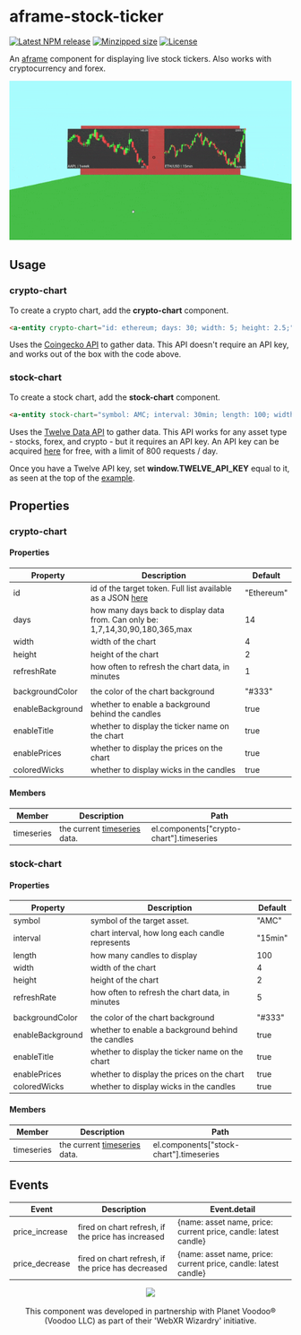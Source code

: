 # aframe-stock-ticker

[![Latest NPM release](https://img.shields.io/npm/v/aframe-stock-ticker.svg)](https://www.npmjs.com/package/aframe-stock-ticker)
[![Minzipped size](https://badgen.net/bundlephobia/minzip/aframe-stock-ticker)](https://bundlephobia.com/result?p=aframe-stock-ticker)
[![License](https://img.shields.io/badge/license-MIT-007ec6.svg)](https://github.com/ryota-mitarai/aframe-stock-ticker/blob/master/LICENSE)

An [aframe](https://github.com/aframevr/aframe) component for displaying live stock tickers. Also works with cryptocurrency and forex.

![Example gif](https://github.com/ryota-mitarai/aframe-stock-ticker/blob/master/examples/preview.gif)

## Usage

### crypto-chart

To create a crypto chart, add the **crypto-chart** component.

```html
<a-entity crypto-chart="id: ethereum; days: 30; width: 5; height: 2.5;"></a-entity>
```

Uses the [Coingecko API](https://www.coingecko.com/en/api#explore-api) to gather data. This API doesn't require an API key, and works out of the box with the code above.

### stock-chart

To create a stock chart, add the **stock-chart** component.

```html
<a-entity stock-chart="symbol: AMC; interval: 30min; length: 100; width: 5; height: 2.5;"></a-entity>
```

Uses the [Twelve Data API](https://rapidapi.com/twelvedata/api/twelve-data1) to gather data. This API works for any asset type - stocks, forex, and crypto - but it requires an API key. An API key can be acquired [here](https://rapidapi.com/twelvedata/api/twelve-data1/pricing) for free, with a limit of 800 requests / day.

Once you have a Twelve API key, set **window.TWELVE_API_KEY** equal to it, as seen at the top of the [example](https://github.com/ryota-mitarai/aframe-stock-ticker/blob/master/examples/stock-chart/index.html).

## Properties

### crypto-chart

#### Properties

| Property         | Description                                                                                                                      | Default    |
| ---------------- | -------------------------------------------------------------------------------------------------------------------------------- | ---------- |
| id               | id of the target token. Full list available as a JSON [here](https://api.coingecko.com/api/v3/coins/list?include_platform=false) | "Ethereum" |
| days             | how many days back to display data from. Can only be: 1,7,14,30,90,180,365,max                                                   | 14         |
| width            | width of the chart                                                                                                               | 4          |
| height           | height of the chart                                                                                                              | 2          |
| refreshRate      | how often to refresh the chart data, in minutes                                                                                  | 1          |
|                  |                                                                                                                                  |            |
| backgroundColor  | the color of the chart background                                                                                                | "#333"     |
| enableBackground | whether to enable a background behind the candles                                                                                | true       |
| enableTitle      | whether to display the ticker name on the chart                                                                                  | true       |
| enablePrices     | whether to display the prices on the chart                                                                                       | true       |
| coloredWicks     | whether to display wicks in the candles                                                                                          | true       |

#### Members

| Member     | Description                                                             | Path                                     |
| ---------- | ----------------------------------------------------------------------- | ---------------------------------------- |
| timeseries | the current [timeseries](https://twelvedata.com/docs#time-series) data. | el.components["crypto-chart"].timeseries |

### stock-chart

#### Properties

| Property         | Description                                       | Default |
| ---------------- | ------------------------------------------------- | ------- |
| symbol           | symbol of the target asset.                       | "AMC"   |
| interval         | chart interval, how long each candle represents   | "15min" |
| length           | how many candles to display                       | 100     |
| width            | width of the chart                                | 4       |
| height           | height of the chart                               | 2       |
| refreshRate      | how often to refresh the chart data, in minutes   | 5       |
|                  |                                                   |         |
| backgroundColor  | the color of the chart background                 | "#333"  |
| enableBackground | whether to enable a background behind the candles | true    |
| enableTitle      | whether to display the ticker name on the chart   | true    |
| enablePrices     | whether to display the prices on the chart        | true    |
| coloredWicks     | whether to display wicks in the candles           | true    |

#### Members

| Member     | Description                                                             | Path                                    |
| ---------- | ----------------------------------------------------------------------- | --------------------------------------- |
| timeseries | the current [timeseries](https://twelvedata.com/docs#time-series) data. | el.components["stock-chart"].timeseries |

## Events

| Event          | Description                                        | Event.detail                                                    |
| -------------- | -------------------------------------------------- | --------------------------------------------------------------- |
| price_increase | fired on chart refresh, if the price has increased | {name: asset name, price: current price, candle: latest candle} |
| price_decrease | fired on chart refresh, if the price has decreased | {name: asset name, price: current price, candle: latest candle} |

<p align="center">
  <a href="https://planetvoodoo.org/" target="_blank">
    <img width="120px" src="https://planetvoodoo.org/branding/planet-voodoo-logo-1000px.png">
  </a>
</p>

<p align="center">This component was developed in partnership with Planet Voodoo® (Voodoo LLC) as part of their 'WebXR Wizardry' initiative.</p>
